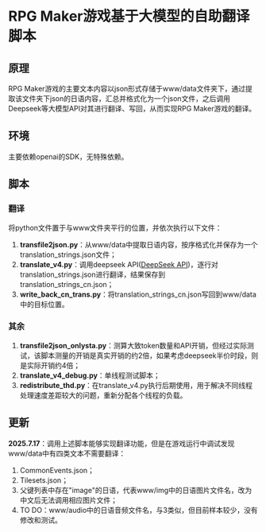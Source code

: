 # RPG Maker游戏基于大模型的自助翻译脚本

## 原理

RPG Maker游戏的主要文本内容以json形式存储于www/data文件夹下，通过提取该文件夹下json的日语内容，汇总并格式化为一个json文件，之后调用Deepseek等大模型API对其进行翻译、写回，从而实现RPG Maker游戏的翻译。

## 环境

主要依赖openai的SDK，无特殊依赖。

## 脚本

### 翻译

将python文件置于与www文件夹平行的位置，并依次执行以下文件：

1. **transfile2json.py**：从www/data中提取日语内容，按序格式化并保存为一个translation_strings.json文件；
2. **translate_v4.py**：调用deepseek API([DeepSeek API](https://platform.deepseek.com/usage))，逐行对translation_strings.json进行翻译，结果保存到translation_strings_cn.json；
3. **write_back_cn_trans.py**：将translation_strings_cn.json写回到www/data中的目标位置。

### 其余

1. **transfile2json_onlysta.py**：测算大致token数量和API开销，但经过实际测试，该脚本测量的开销是真实开销的约2倍，如果考虑deepseek半价时段，则是实际开销约4倍；
2. **translate_v4_debug.py**：单线程测试脚本；
3. **redistribute_thd.py**：在translate_v4.py执行后期使用，用于解决不同线程处理速度差距较大的问题，重新分配各个线程的负载。

## 更新

**2025.7.17**：调用上述脚本能够实现翻译功能，但是在游戏运行中调试发现www/data中有四类文本不需要翻译：

1. CommonEvents.json；
2. Tilesets.json；
3. 父键列表中存在"image"的日语，代表www/img中的日语图片文件名，改为中文后无法调用相应图片文件；
4. TO DO：www/audio中的日语音频文件名，与3类似，但目前样本较少，没有修改和测试。









